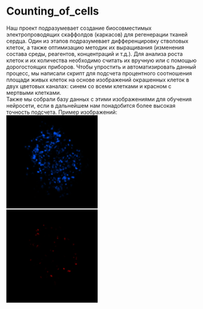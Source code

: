 # Counting_of_cells
Наш проект подразумевает создание биосовместимых электропроводящих скаффолдов (каркасов) для регенерации тканей сердца. Один из этапов подразумевает дифференцировку стволовых клеток, а также оптимизацию методик их выращивания (изменения состава среды, реагентов, концентраций и т.д.). Для анализа роста клеток и их количества необходимо считать их вручную или с помощью дорогостоящих приборов. Чтобы упростить и автоматизировать данный процесс, мы написали скрипт для подсчета процентного соотношения площади живых клеток на основе изображений окрашенных клеток в двух цветовых каналах: синем со всеми клетками и красном с мертвыми клетками.<br>
Также мы собрали базу данных с этими изображениями для обучения нейросети, если в дальнейшем нам понадобится более высокая точность подсчета.
Пример изображений:<br>
![Image](/images/8_2_all.png)<br>
![Image](/images/8_2_dead.png)
